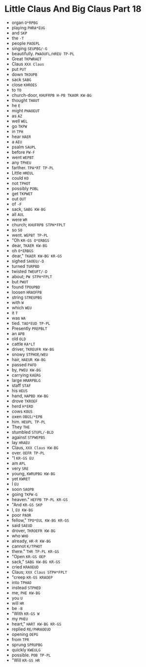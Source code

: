 # Little Claus And Big Claus Part 18

* organ `O*RPBG`
* playing `PHRA*EUG`
* and `SKP`
* the `-T`
* people `PAOEPL`
* singing `SEUPBG/-G`
* beautifully. `PWAOUFL/HREU TP-PL`
* Great `TKPWRAET`
* Claus `XXX Claus`
* put `PUT`
* down `TKOUPB`
* sack `SABG`
* close `KHROES`
* to `TO`
* church-door, `KHUFRPB H-PB TKAOR KW-BG`
* thought `THAUT`
* he `E`
* might `PHAOEUT`
* as `AZ`
* well `WEL`
* go `TKPW`
* in `TPH`
* hear `HAER`
* a `AEU`
* psalm `SAUPL`
* before `PW-F`
* went `WEPBT`
* any `TPHEU`
* farther. `TPA*RT TP-PL`
* Little `HREUL`
* could `KO`
* not `TPHOT`
* possibly `POBL`
* get `TKPWET`
* out `OUT`
* of `-F`
* sack, `SABG KW-BG`
* all `AUL`
* were `WR`
* church; `KHUFRPB STPH*FPLT`
* so `SO`
* went. `WEPBT TP-PL`
* "Oh `KR-GS O*ERBGS`
* dear, `TKAER KW-BG`
* oh `O*ERBGS`
* dear," `TKAER KW-BG KR-GS`
* sighed `SAOEU/-D`
* turned `TURPBD`
* twisted `TWEUFT/-D`
* about; `PW STPH*FPLT`
* but `PWUT`
* found `TPOUPBD`
* loosen `HRAOFPB`
* string `STREUPBG`
* with `W`
* which `WEU`
* it `T`
* was `WA`
* tied. `TAO*EUD TP-PL`
* Presently `PREPBLT`
* an `APB`
* old `OLD`
* cattle `KA*LT`
* driver, `TKREUFR KW-BG`
* snowy `STPHOE/WEU`
* hair, `HAEUR KW-BG`
* passed `PAFD`
* by, `PWEU KW-BG`
* carrying `KAERG`
* large `HRARPBLG`
* staff `STAF`
* his `HEUS`
* hand, `HAPBD KW-BG`
* drove `TKROEF`
* herd `H*ERD`
* cows `KOUS`
* oxen `OBGS/*EPB`
* him. `HEUPL TP-PL`
* They `THE`
* stumbled `STUPL/-BLD`
* against `STPWEPBS`
* lay `HRAEU`
* Claus, `XXX Claus KW-BG`
* over. `OEFR TP-PL`
* "I `KR-GS EU`
* am `APL`
* very `SRE`
* young, `KWRUPBG KW-BG`
* yet `KWRET`
* I `EU`
* soon `SAOPB`
* going `TKPW-G`
* heaven." `HEFPB TP-PL KR-GS`
* "And `KR-GS SKP`
* I, `EU KW-BG`
* poor `PAOR`
* fellow," `TPO*EUL KW-BG KR-GS`
* said `SAEUD`
* drover, `TKROEFR KW-BG`
* who `WHO`
* already, `HR-R KW-BG`
* cannot `K/TPHOT`
* there." `THR TP-PL KR-GS`
* "Open `KR-GS OEP`
* sack," `SABG KW-BG KR-GS`
* cried `KRAOEUD`
* Claus; `XXX Claus STPH*FPLT`
* "creep `KR-GS KRAOEP`
* into `TPHAO`
* instead `STPHED`
* me, `PHE KW-BG`
* you `U`
* will `HR`
* be `-B`
* "With `KR-GS W`
* my `PHEU`
* heart," `HART KW-BG KR-GS`
* replied `RE/PHRAOEUD`
* opening `OEPG`
* from `TPR`
* sprung `SPRUPBG`
* quickly `KWEULG`
* possible. `POB TP-PL`
* "Will `KR-GS HR`
